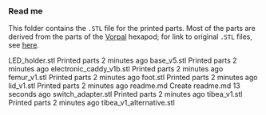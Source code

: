### Read me

This folder contains the `.STL` file for the printed parts. Most of the parts are derived from the parts of the [Vorpal](https://vorpalrobotics.com/wiki/index.php/Vorpal_Robotics) hexapod; for link to original `.STL` files, see [here](https://vorpalrobotics.com/wiki/index.php/Vorpal_The_Hexapod_Assembly_Instructions).

LED_holder.stl
Printed parts
2 minutes ago
base_v5.stl
Printed parts
2 minutes ago
electronic_caddy_v1b.stl
Printed parts
2 minutes ago
femur_v1.stl
Printed parts
2 minutes ago
foot.stl
Printed parts
2 minutes ago
lid_v1.stl
Printed parts
2 minutes ago
readme.md
Create readme.md
13 seconds ago
switch_adapter.stl
Printed parts
2 minutes ago
tibea_v1.stl
Printed parts
2 minutes ago
tibea_v1_alternative.stl 
